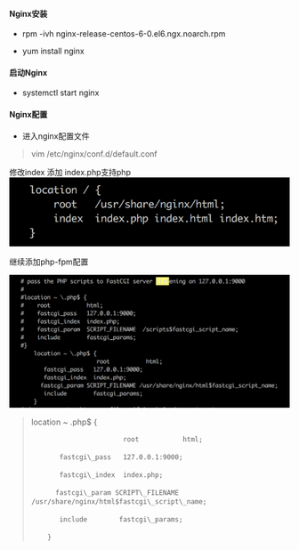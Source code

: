 #### Nginx安装

* rpm -ivh nginx-release-centos-6-0.el6.ngx.noarch.rpm

* yum install nginx

#### 启动Nginx

* systemctl start nginx

#### Nginx配置

* 进入nginx配置文件

> vim /etc/nginx/conf.d/default.conf

修改index 添加 index.php支持php![](/assets/nginx.png)

继续添加php-fpm配置

![](/assets/php-fpm.png)

> location ~ \.php$ {
>
>                            root           html;
>
>            fastcgi\_pass   127.0.0.1:9000;
>
>            fastcgi\_index  index.php;
>
>           fastcgi\_param SCRIPT\_FILENAME /usr/share/nginx/html$fastcgi\_script\_name;
>
>            include        fastcgi\_params;
>
>         }



